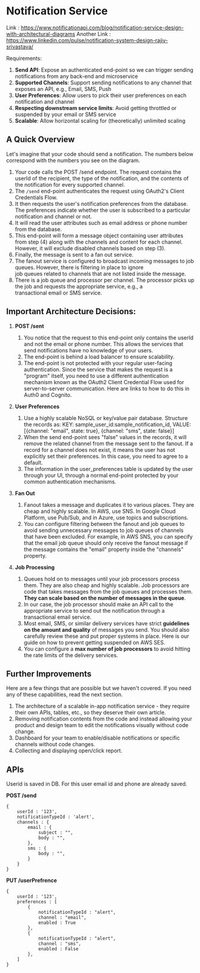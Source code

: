 # Notification Service

Link : https://www.notificationapi.com/blog/notification-service-design-with-architectural-diagrams
Another Link : https://www.linkedin.com/pulse/notification-system-design-rajiv-srivastava/

Requirements:
1. **Send API**: Expose an authenticated end-point so we can trigger sending notifications from any back-end and microservice
2. **Supported Channels**: Support sending notifications to any channel that exposes an API, e.g., Email, SMS, Push
3. **User Preferences**: Allow users to pick their user preferences on each notification and channel
4. **Respecting downstream service limits**: Avoid getting throttled or suspended by your email or SMS service
5. **Scalable**: Allow horizontal scaling for (theoretically) unlimited scaling

## A Quick Overview
Let's imagine that your code should send a notification. The numbers below correspond with the numbers you see on the diagram.
1. Your code calls the POST /send endpoint. The request contains the userId of the recipient, the type of the notification, and the contents of the notification for every supported channel.
2. The `/send` end-point authenticates the request using OAuth2's Client Credentials Flow.
3. It then requests the user's notification preferences from the database. The preferences indicate whether the user is subscribed to a particular notification and channel or not.
4. It will read the user attributes such as email address or phone number from the database.
5. This end-point will form a message object containing user attributes from step (4) along with the channels and content for each 
   channel. However, it will exclude disabled channels based on step (3). 
6. Finally, the message is sent to a fan out service.
7. The fanout service is configured to broadcast incoming messages to job queues. However, there is filtering in place to ignore   
   job queues related to channels that are not listed inside the message.
8. There is a job queue and processor per channel. The processor picks up the job and requests the appropriate service, e.g., a   
   transactional email or SMS service.

## Important Architecture Decisions:
1. **POST /sent**
    1. You notice that the request to this end-point only contains the userId and not the email or phone number. This allows the services that send notifications have no knowledge of your users.
    2. The end-point is behind a load balancer to ensure scalability.
    3. The end-point is not protected with your regular user-facing authentication. Since the service that makes the request is a "program" itself, you need to use a different authentication mechanism known as the OAuth2 Client Credential Flow used for server-to-server communication. Here are links to how to do this in Auth0 and Cognito.

2. **User Preferences**
    1. Use a highly scalable NoSQL or key/value pair database. Structure the records as: KEY: sample_user_id:sample_notification_id, VALUE: [{channel: "email", state: true}, {channel: "sms", state: false}]‍
    2. When the send end-point sees "false" values in the records, it will remove the related channel from the message sent to the fanout. If a record for a channel does not exist, it means the user has not explicitly set their preferences. In this case, you need to agree to a default.
    3. The information in the user_preferences table is updated by the user through your UI, through a normal end-point protected by your common authentication mechanisms.

3. **Fan Out**
    1. Fanout takes a message and duplicates it to various places. They are cheap and highly scalable. In AWS, use SNS. In Google Cloud Platform, use Pub/Sub, and in Azure, use topics and subscriptions.
    2. You can configure filtering between the fanout and job queues to avoid sending unnecessary messages to job queues of channels that have been excluded. For example, in AWS SNS, you can specify that the email job queue should only receive the fanout message if the message contains the "email" property inside the "channels" property.


4. **Job Processing**
    1. Queues hold on to messages until your job processors process them. They are also cheap and highly scalable. Job processors are code that takes messages from the job queues and processes them. **They can scale based on the number of messages in the queue**.
    2. In our case, the job processor should make an API call to the appropriate service to send out the notification through a transactional email service.
    3. Most email, SMS, or similar delivery services have strict **guidelines on the amount and quality** of messages you send. You should also carefully review these and put proper systems in place. Here is our guide on how to prevent getting suspended on AWS SES.
    4. You can configure a **max number of job processors** to avoid hitting the rate limits of the delivery services.

## Further Improvements
Here are a few things that are possible but we haven't covered. If you need any of these capabilities, read the next section.

1. The architecture of a scalable in-app notification service - they require their own APIs, tables, etc., so they deserve their own article.
2. Removing notification contents from the code and instead allowing your product and design team to edit the notifications visually without code change.
3. Dashboard for your team to enable/disable notifications or specific channels without code changes.
4. Collecting and displaying open/click report.

## APIs
Userid is saved in DB. For this user email id and phone are already saved.

**POST /send**

    {
        userId : '123',
        notificationTypeId : 'alert',
        channels : {
            email : {
                subject : "",
                body : "",
            },
            sms : {
                body : "",
            }
        }
    }


**PUT /userPrefrence**

    {
        userId : '123',
        preferences : [
            {
                notificationTypeId : "alert",
                channel : "email",
                enabled : True
            },
            {
                notificationTypeId : "alert",
                channel : "sms",
                enabled : False
            },
        ]
    }

